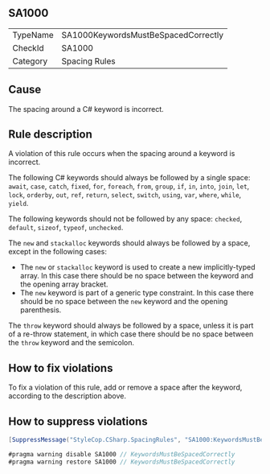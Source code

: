 ﻿## SA1000

<table>
<tr>
  <td>TypeName</td>
  <td>SA1000KeywordsMustBeSpacedCorrectly</td>
</tr>
<tr>
  <td>CheckId</td>
  <td>SA1000</td>
</tr>
<tr>
  <td>Category</td>
  <td>Spacing Rules</td>
</tr>
</table>

## Cause

The spacing around a C# keyword is incorrect.

## Rule description

A violation of this rule occurs when the spacing around a keyword is incorrect.

The following C# keywords should always be followed by a single space: `await`, `case`, `catch`, `fixed`, `for`,
`foreach`, `from`, `group`, `if`, `in`, `into`, `join`, `let`, `lock`, `orderby`, `out`, `ref`, `return`, `select`,
`switch`, `using`, `var`, `where`, `while`, `yield`.

The following keywords should not be followed by any space: `checked`, `default`, `sizeof`, `typeof`, `unchecked`.

The `new` and `stackalloc` keywords should always be followed by a space, except in the following cases:

* The `new` or `stackalloc` keyword is used to create a new implicitly-typed array. In this case there should be no
  space between the keyword and the opening array bracket.
* The `new` keyword is part of a generic type constraint. In this case there should be no space between the `new`
  keyword and the opening parenthesis.

The `throw` keyword should always be followed by a space, unless it is part of a re-throw statement, in which case there
should be no space between the `throw` keyword and the semicolon.

## How to fix violations

To fix a violation of this rule, add or remove a space after the keyword, according to the description above.

## How to suppress violations

```csharp
[SuppressMessage("StyleCop.CSharp.SpacingRules", "SA1000:KeywordsMustBeSpacedCorrectly", Justification = "Reviewed.")]
```

```csharp
#pragma warning disable SA1000 // KeywordsMustBeSpacedCorrectly
#pragma warning restore SA1000 // KeywordsMustBeSpacedCorrectly
```

